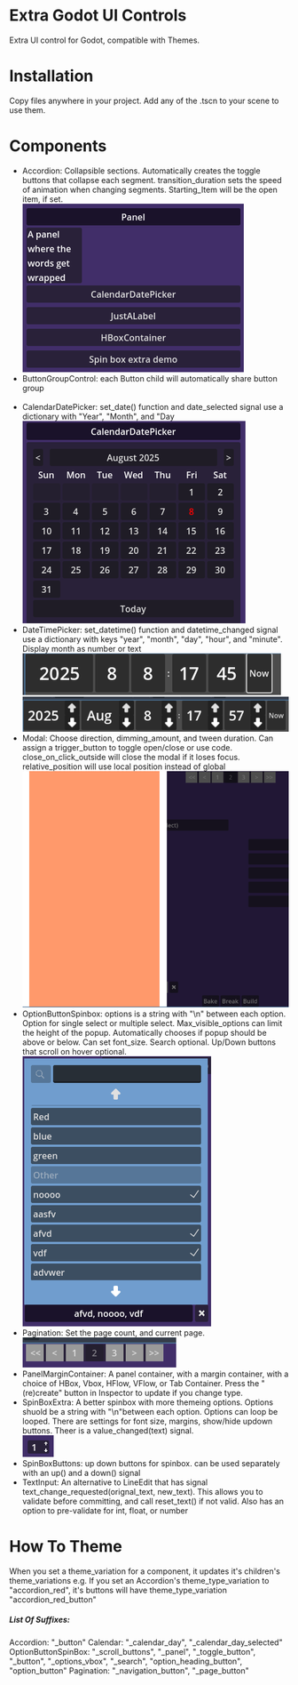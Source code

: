 # Extra Godot UI Controls
Extra UI control for Godot, compatible with Themes.

# Installation 
Copy files anywhere in your project. Add any of the .tscn to your scene to use them. 

# Components
- Accordion: Collapsible sections. Automatically creates the toggle buttons that collapse each segment. transition_duration sets the speed of animation when changing segments. Starting_Item will be the open item, if set.<br> <img src="./screenshots/accordion.png">
- ButtonGroupControl: each Button child will automatically share button group <br><br>
- CalendarDatePicker: set_date() function and date_selected signal use a dictionary with "Year", "Month", and "Day <br><img src="./screenshots/calendarDatePicker.png">
- DateTimePicker: set_datetime() function and datetime_changed signal use a dictionary with keys "year", "month", "day", "hour", and "minute". Display month as number or text<br><img src="./screenshots/dateTimePicker.png">
<br><img src="./screenshots/dateTimePicker2.png">
- Modal: Choose direction, dimming_amount, and tween duration. Can assign a trigger_button to toggle open/close or use code. close_on_click_outside will close the modal if it loses focus. relative_position will use local position instead of global<br><img src="./screenshots/modal.png">
- OptionButtonSpinbox: options is a string with "\n" between each option. Option for single select or multiple select. Max_visible_options can limit the height of the popup. Automatically chooses if popup should be above or below. Can set font_size. Search optional. Up/Down buttons that scroll on hover optional. <br><img src="./screenshots/optionButtonSpinbox.png">
- Pagination: Set the page count, and current page.<br><img src="./screenshots/pagination.png">
- PanelMarginContainer: A panel container, with a margin container, with a choice of HBox, Vbox, HFlow, VFlow, or Tab Container. Press the "(re)create" button in Inspector to update if you change type.
- SpinBoxExtra: A better spinbox with more themeing options. Options shuold be a string with "\n"between each option. Options can loop be looped. There are settings for font size, margins, show/hide updown buttons. Theer is a value_changed(text) signal. <br><img src="./screenshots/spinBoxExtra.png">
- SpinBoxButtons: up down buttons for spinbox. can be used separately with an up() and a down() signal  
- TextInput: An alternative to LineEdit that has signal text_change_requested(orignal_text, new_text). This allows you to validate before committing, and call reset_text() if not valid. Also has an option to pre-validate for int, float, or number

# How To Theme
When you set a theme_variation for a component, it updates it's children's theme_variations
e.g. If you set an Accordion's theme_type_variation to "accordion_red", it's buttons will have theme_type_variation "accordion_red_button"

##### List Of Suffixes:
Accordion: "_button"
Calendar: "_calendar_day", "_calendar_day_selected"
OptionButtonSpinBox: "_scroll_buttons", "_panel", "_toggle_button", "_button", "_options_vbox", "_search", "option_heading_button", "option_button"
Pagination: "_navigation_button", "_page_button"